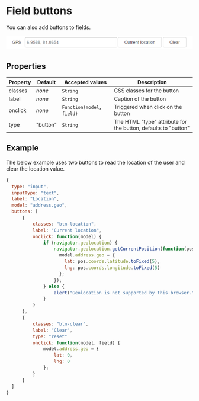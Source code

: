 # Field buttons

You can also add buttons to fields.

![Buttons screenshot](../assets/vfg-buttons.png)

## Properties

| Property | Default | Accepted values | Description |
| --- | --- | --- | --- |
| classes | _none_ | `String` | CSS classes for the button |
| label | _none_ | `String` | Caption of the button |
| onclick | _none_ | `Function(model, field)` | Triggered when click on the button |
| type | "button" | `String` | The HTML "type" attribute for the button, defaults to "button" |

## Example

The below example uses two buttons to read the location of the user and clear the location value.

```js
{
  type: "input",
  inputType: "text",
  label: "Location",
  model: "address.geo",
  buttons: [
      {
          classes: "btn-location",
          label: "Current location",
          onclick: function(model) {
              if (navigator.geolocation) {
                  navigator.geolocation.getCurrentPosition(function(pos) {
                    model.address.geo = {
                      lat: pos.coords.latitude.toFixed(5),
                      lng: pos.coords.longitude.toFixed(5)
                    };
                  });
              } else {
                  alert("Geolocation is not supported by this browser.");
              }
          }
      },
      {
          classes: "btn-clear",
          label: "Clear",
          type: "reset"
          onclick: function(model, field) {
              model.address.geo = {
                  lat: 0,
                  lng: 0
              };
          }
      }
  ]
}
```



